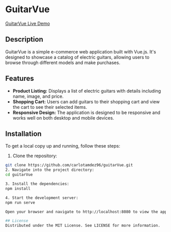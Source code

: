 # GuitarVue

[GuitarVue Live Demo](https://carlotamdez96.github.io/guitarVue/)

## Description

GuitarVue is a simple e-commerce web application built with Vue.js. It's designed to showcase a catalog of electric guitars, allowing users to browse through different models and make purchases.

## Features

- **Product Listing:** Displays a list of electric guitars with details including name, image, and price.
- **Shopping Cart:** Users can add guitars to their shopping cart and view the cart to see their selected items.
- **Responsive Design:** The application is designed to be responsive and works well on both desktop and mobile devices.

## Installation

To get a local copy up and running, follow these steps:

1. Clone the repository:

```bash
git clone https://github.com/carlotamdez96/guitarVue.git
2. Navigate into the project directory:
cd guitarVue

3. Install the dependencies:
npm install

4. Start the development server:
npm run serve

Open your browser and navigate to http://localhost:8080 to view the application

## License
Distributed under the MIT License. See LICENSE for more information.
